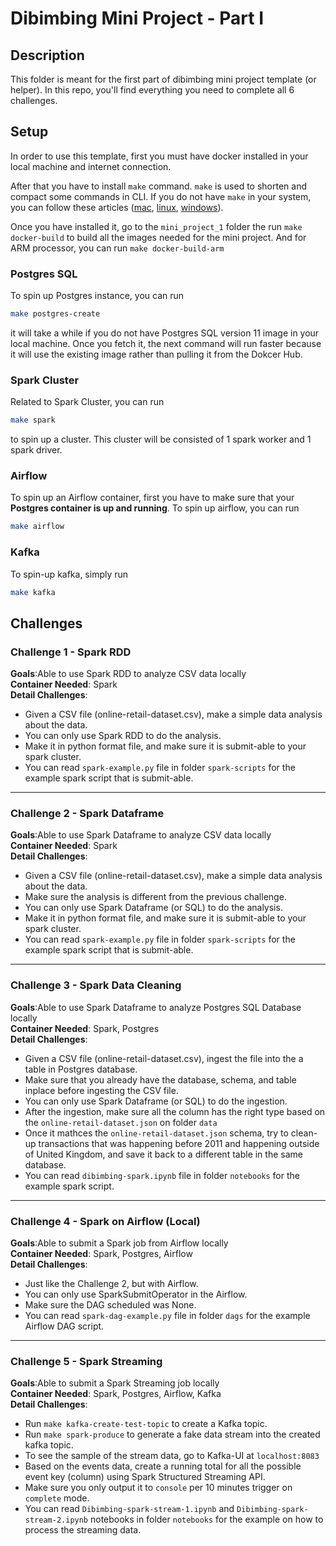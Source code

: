 # Dibimbing Mini Project - Part I

## Description
This folder is meant for the first part of dibimbing mini project template (or helper). In this repo, you'll find everything you need to complete all 6 challenges.

## Setup
In order to use this template, first you must have docker installed in your local machine and internet connection.

After that you have to install `make` command. `make` is used to shorten and compact some commands in CLI. If you do not have `make` in your system, you can follow these articles ([mac](https://formulae.brew.sh/formula/make), [linux](https://linuxhint.com/install-use-make-ubuntu/), [windows](https://thrivemyway.com/how-to-install-and-use-make-in-windows/)).

Once you have installed it, go to the `mini_project_1` folder the run `make docker-build` to build all the images needed for the mini project. And for ARM processor, you can run `make docker-build-arm` 

### Postgres SQL
To spin up Postgres instance, you can run 
```sh
make postgres-create
```
it will take a while if you do not have Postgres SQL version 11 image in your local machine. Once you fetch it, the next command will run faster because it will use the existing image rather than pulling it from the Dokcer Hub.

### Spark Cluster
Related to Spark Cluster, you can run 
```sh
make spark
```
to spin up a cluster. This cluster will be consisted of 1 spark worker and 1 spark driver.

### Airflow
To spin up an Airflow container, first you have to make sure that your **Postgres container is up and running**. To spin up airflow, you can run
```sh
make airflow
```

### Kafka
To spin-up kafka, simply run
```sh
make kafka
```

## Challenges

### Challenge 1 - Spark RDD
**Goals**:Able to use Spark RDD to analyze CSV data locally \
**Container Needed**: Spark \
**Detail Challenges**:
- Given a CSV file (online-retail-dataset.csv), make a simple data analysis about the data.
- You can only use Spark RDD to do the analysis.
- Make it in python format file, and make sure it is submit-able to your spark cluster.
- You can read `spark-example.py` file in folder `spark-scripts` for the example spark script that is submit-able.

---
### Challenge 2 - Spark Dataframe
**Goals**:Able to use Spark Dataframe to analyze CSV data locally \
**Container Needed**: Spark \
**Detail Challenges**:
- Given a CSV file (online-retail-dataset.csv), make a simple data analysis about the data.
- Make sure the analysis is different from the previous challenge.
- You can only use Spark Dataframe (or SQL) to do the analysis.
- Make it in python format file, and make sure it is submit-able to your spark cluster.
- You can read `spark-example.py` file in folder `spark-scripts` for the example spark script that is submit-able.

---
### Challenge 3 - Spark Data Cleaning
**Goals**:Able to use Spark Dataframe to analyze Postgres SQL Database locally \
**Container Needed**: Spark, Postgres \
**Detail Challenges**:
- Given a CSV file (online-retail-dataset.csv), ingest the file into the a table in Postgres database.
- Make sure that you already have the database, schema, and table inplace before ingesting the CSV file.
- You can only use Spark Dataframe (or SQL) to do the ingestion.
- After the ingestion, make sure all the column has the right type based on the `online-retail-dataset.json` on folder `data`
- Once it mathces the `online-retail-dataset.json` schema, try to clean-up transactions that was happening before 2011 and happening outside of United Kingdom, and save it back to a different table in the same database.
- You can read `dibimbing-spark.ipynb` file in folder `notebooks` for the example spark script.

---
### Challenge 4 - Spark on Airflow (Local)
**Goals**:Able to submit a Spark job from Airflow locally \
**Container Needed**: Spark, Postgres, Airflow \
**Detail Challenges**:
- Just like the Challenge 2, but with Airflow.
- You can only use SparkSubmitOperator in the Airflow.
- Make sure the DAG scheduled was None.
- You can read `spark-dag-example.py` file in folder `dags` for the example Airflow DAG script.

---
### Challenge 5 - Spark Streaming
**Goals**:Able to submit a Spark Streaming job locally \
**Container Needed**: Spark, Postgres, Airflow, Kafka \
**Detail Challenges**:
- Run `make kafka-create-test-topic` to create a Kafka topic.
- Run `make spark-produce` to generate a fake data stream into the created kafka topic.
- To see the sample of the stream data, go to Kafka-UI at `localhost:8083`
- Based on the events data, create a running total for all the possible event key (column) using Spark Structured Streaming API.
- Make sure you only output it to `console` per 10 minutes trigger on `complete` mode.
- You can read `Dibimbing-spark-stream-1.ipynb` and `Dibimbing-spark-stream-2.ipynb` notebooks in folder `notebooks` for the example on how to process the streaming data.
